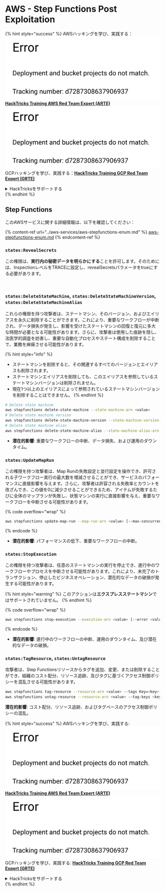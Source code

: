 # AWS - Step Functions Post Exploitation

{% hint style="success" %}
AWSハッキングを学び、実践する：<img src="../../../.gitbook/assets/image (1) (1).png" alt="" data-size="line">[**HackTricks Training AWS Red Team Expert (ARTE)**](https://training.hacktricks.xyz/courses/arte)<img src="../../../.gitbook/assets/image (1) (1).png" alt="" data-size="line">\
GCPハッキングを学び、実践する：<img src="../../../.gitbook/assets/image (2).png" alt="" data-size="line">[**HackTricks Training GCP Red Team Expert (GRTE)**<img src="../../../.gitbook/assets/image (2).png" alt="" data-size="line">](https://training.hacktricks.xyz/courses/grte)

<details>

<summary>HackTricksをサポートする</summary>

* [**サブスクリプションプラン**](https://github.com/sponsors/carlospolop)を確認してください！
* **💬 [**Discordグループ**](https://discord.gg/hRep4RUj7f)または[**Telegramグループ**](https://t.me/peass)に参加するか、**Twitter** 🐦 [**@hacktricks\_live**](https://twitter.com/hacktricks\_live)**をフォローしてください。**
* **[**HackTricks**](https://github.com/carlospolop/hacktricks)および[**HackTricks Cloud**](https://github.com/carlospolop/hacktricks-cloud)のGitHubリポジトリにPRを提出してハッキングトリックを共有してください。**

</details>
{% endhint %}

## Step Functions

このAWSサービスに関する詳細情報は、以下を確認してください：

{% content-ref url="../aws-services/aws-stepfunctions-enum.md" %}
[aws-stepfunctions-enum.md](../aws-services/aws-stepfunctions-enum.md)
{% endcontent-ref %}

### `states:RevealSecrets`

この権限は、**実行内の秘密データを明らかにする**ことを許可します。そのためには、InspectionレベルをTRACEに設定し、revealSecretsパラメータをtrueにする必要があります。

<figure><img src="../../../.gitbook/assets/image (348).png" alt=""><figcaption></figcaption></figure>

### `states:DeleteStateMachine`, `states:DeleteStateMachineVersion`, `states:DeleteStateMachineAlias`

これらの権限を持つ攻撃者は、ステートマシン、そのバージョン、およびエイリアスを永久に削除することができます。これにより、重要なワークフローが中断され、データ損失が発生し、影響を受けたステートマシンの回復と復元に多大な時間が必要となる可能性があります。さらに、攻撃者は使用した痕跡を隠し、法医学的調査を妨害し、重要な自動化プロセスやステート構成を削除することで、業務を麻痺させる可能性があります。

{% hint style="info" %}
* ステートマシンを削除すると、その関連するすべてのバージョンとエイリアスも削除されます。
* ステートマシンエイリアスを削除しても、このエイリアスを参照しているステートマシンバージョンは削除されません。
* 現在1つ以上のエイリアスによって参照されているステートマシンバージョンを削除することはできません。
{% endhint %}
```bash
# Delete state machine
aws stepfunctions delete-state-machine --state-machine-arn <value>
# Delete state machine version
aws stepfunctions delete-state-machine-version --state-machine-version-arn <value>
# Delete state machine alias
aws stepfunctions delete-state-machine-alias --state-machine-alias-arn <value>
```
* **潜在的影響**: 重要なワークフローの中断、データ損失、および運用のダウンタイム。

### `states:UpdateMapRun`

この権限を持つ攻撃者は、Map Runの失敗設定と並行設定を操作でき、許可される子ワークフロー実行の最大数を増減させることができ、サービスのパフォーマンスに直接影響を与えます。さらに、攻撃者は許容される失敗率とカウントを改ざんでき、この値を0に減少させることができるため、アイテムが失敗するたびに全体のマップランが失敗し、状態マシンの実行に直接影響を与え、重要なワークフローを中断させる可能性があります。

{% code overflow="wrap" %}
```bash
aws stepfunctions update-map-run --map-run-arn <value> [--max-concurrency <value>] [--tolerated-failure-percentage <value>] [--tolerated-failure-count <value>]
```
{% endcode %}

* **潜在的影響**: パフォーマンスの低下、重要なワークフローの中断。

### `states:StopExecution`

この権限を持つ攻撃者は、任意のステートマシンの実行を停止でき、進行中のワークフローやプロセスを中断させる可能性があります。これにより、未完了のトランザクション、停止したビジネスオペレーション、潜在的なデータの破損が発生する可能性があります。

{% hint style="warning" %}
このアクションは**エクスプレスステートマシン**ではサポートされていません。
{% endhint %}

{% code overflow="wrap" %}
```bash
aws stepfunctions stop-execution --execution-arn <value> [--error <value>] [--cause <value>]
```
{% endcode %}

* **潜在的影響**: 進行中のワークフローの中断、運用のダウンタイム、及び潜在的なデータの破損。

### `states:TagResource`, `states:UntagResource`

攻撃者は、Step Functionsリソースからタグを追加、変更、または削除することができ、組織のコスト配分、リソース追跡、及びタグに基づくアクセス制御ポリシーを混乱させる可能性があります。
```bash
aws stepfunctions tag-resource --resource-arn <value> --tags Key=<key>,Value=<value>
aws stepfunctions untag-resource --resource-arn <value> --tag-keys <key>
```
**潜在的影響**: コスト配分、リソース追跡、およびタグベースのアクセス制御ポリシーの混乱。

{% hint style="success" %}
AWSハッキングを学び、実践する:<img src="../../../.gitbook/assets/image (1) (1).png" alt="" data-size="line">[**HackTricks Training AWS Red Team Expert (ARTE)**](https://training.hacktricks.xyz/courses/arte)<img src="../../../.gitbook/assets/image (1) (1).png" alt="" data-size="line">\
GCPハッキングを学び、実践する: <img src="../../../.gitbook/assets/image (2).png" alt="" data-size="line">[**HackTricks Training GCP Red Team Expert (GRTE)**<img src="../../../.gitbook/assets/image (2).png" alt="" data-size="line">](https://training.hacktricks.xyz/courses/grte)

<details>

<summary>HackTricksをサポートする</summary>

* [**サブスクリプションプラン**](https://github.com/sponsors/carlospolop)を確認してください！
* **💬 [**Discordグループ**](https://discord.gg/hRep4RUj7f)または[**Telegramグループ**](https://t.me/peass)に参加するか、**Twitter** 🐦 [**@hacktricks\_live**](https://twitter.com/hacktricks\_live)**をフォローしてください。**
* **[**HackTricks**](https://github.com/carlospolop/hacktricks)および[**HackTricks Cloud**](https://github.com/carlospolop/hacktricks-cloud)のGitHubリポジトリにPRを提出してハッキングトリックを共有してください。**

</details>
{% endhint %}
